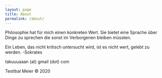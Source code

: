```yaml
---
layout: page
title: About
permalink: /about/
---
```


Philosophie hat für mich einen konkreten Wert. Sie bietet eine Sprache über Dinge zu sprechen die sonst im Verborgenen bleiben müssten.

Ein Leben, das nicht kritisch untersucht wird, ist es nicht wert, gelebt zu werden. -Sokrates

takuuuaaan (at) gmail (dot) com

Testibal Meier © 2020
